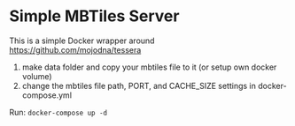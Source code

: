 # Simple MBTiles Server

This is a simple Docker wrapper around https://github.com/mojodna/tessera

1. make data folder and copy your mbtiles file to it (or setup own docker volume)
2. change the mbtiles file path, PORT, and CACHE_SIZE settings in docker-compose.yml

Run: `docker-compose up -d`
